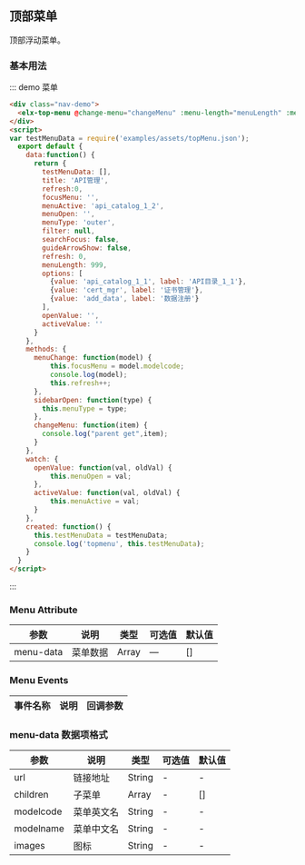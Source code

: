 ## 顶部菜单

顶部浮动菜单。

### 基本用法


::: demo 菜单
```html
<div class="nav-demo">
  <elx-top-menu @change-menu="changeMenu" :menu-length="menuLength" :menu-data="testMenuData"></elx-top-menu>
</div>
<script>
var testMenuData = require('examples/assets/topMenu.json');
  export default {
    data:function() {
      return {
        testMenuData: [],
        title: 'API管理',
        refresh:0,
        focusMenu: '',
        menuActive: 'api_catalog_1_2',
        menuOpen: '',
        menuType: 'outer',
        filter: null,
        searchFocus: false,
        guideArrowShow: false,
        refresh: 0,
        menuLength: 999,
        options: [
          {value: 'api_catalog_1_1', label: 'API目录_1_1'},
          {value: 'cert_mgr', label: '证书管理'},
          {value: 'add_data', label: '数据注册'}
        ],
        openValue: '',
        activeValue: ''
      }
    },
    methods: {
      menuChange: function(model) {
          this.focusMenu = model.modelcode;
          console.log(model);
          this.refresh++;
      },
      sidebarOpen: function(type) {
        this.menuType = type;
      },
      changeMenu: function(item) {
        console.log("parent get",item);
      }
    },
    watch: {
      openValue: function(val, oldVal) {
          this.menuOpen = val;
      },
      activeValue: function(val, oldVal) {
          this.menuActive = val;
      }
    },
    created: function() {
      this.testMenuData = testMenuData;
      console.log('topmenu', this.testMenuData);
    }
  }
</script>
```
:::


### Menu Attribute
| 参数      | 说明    | 类型      | 可选值       | 默认值   |
|---------- |-------- |---------- |-------------  |-------- |
| menu-data | 菜单数据 | Array    | — | [] |

### Menu Events
| 事件名称      | 说明    | 回调参数      |
|---------- |-------- |---------- |

### menu-data 数据项格式
| 参数      | 说明    | 类型      | 可选值       | 默认值   |
|---------- |-------- |---------- |-------------  |-------- |
| url | 链接地址 | String | - | - |
| children | 子菜单 | Array | - | [] |
| modelcode | 菜单英文名 | String | - | - |
| modelname | 菜单中文名 | String | - | - |
| images | 图标 | String | - | - |

